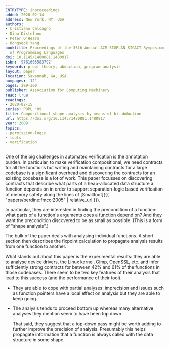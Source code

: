 ```yaml
---
ENTRYTYPE: inproceedings
added: 2020-02-14
address: New York, NY, USA
authors:
- Cristiano Calcagno
- Dino Distefano
- Peter O'Hearn
- Hongseok Yang
booktitle: Proceedings of the 36th Annual ACM SIGPLAN-SIGACT Symposium on Principles
  of Programming Languages
doi: 10.1145/1480881.1480917
isbn: '9781605583792'
keywords: proof theory, abduction, program analysis
layout: paper
location: Savannah, GA, USA
numpages: '12'
pages: 289-300
publisher: Association for Computing Machinery
read: true
readings:
- 2020-02-15
series: POPL '09
title: Compositional shape analysis by means of bi-abduction
url: https://doi.org/10.1145/1480881.1480917
year: 2009
topics:
- permission-logic
- tools
- verification
---
```


One of the big challenges in automated verification is the
annotation burden.
In particular, to make verification compositional, we need contracts
for all the functions but writing and maintaining
contracts for a large codebase is a significant overhead
and discovering the contracts for an existing codebase
is a lot of work.
This paper focusses on discovering contracts that describe
what parts of a heap-allocated data structure a function
depends on in order to support separation-logic based
verification of memory safety along the lines of
[Smallfoot]({{ "papers/berdine:fmco:2005" | relative_url }}).

In particular, they are interested in finding the
precondition of a function: what parts of a function's
arguments does a function depend on?
And they want the precondition discovered to be as small
as possible.
(This is a form of "shape analysis".)

The bulk of the paper deals with analysing individual functions.
A short section then describes the fixpoint calculation to
propagate analysis results from one function to another.

What stands out about this paper is the experimental results: they are able to
analyse device drivers, the Linux kernel, Gimp, OpenSSL, etc.  and infer
sufficiently strong contracts for between 42% and 61% of the functions in those
codebases.  There seem to be two key features of their analysis that lead to
this success (and the performance of their tool).

- They are able to cope with partial
  analyses: imprecision and issues such as function pointers
  have a local effect on analysis but they are able
  to keep going.

- The analysis tends to proceed bottom up whereas many
  alternative analyses they mention seem to have been
  top down.

  That said, they suggest that a top-down pass might be
  worth adding to further improve the precision of analysis.
  Presumably this helps propagate information that a function
  is always called with the data structure in some shape.
